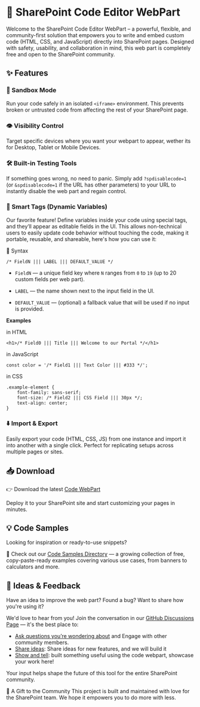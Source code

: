 # 🧩 SharePoint Code Editor WebPart
Welcome to the SharePoint Code Editor WebPart – a powerful, flexible, and community-first solution that empowers you to write and embed custom code (HTML, CSS, and JavaScript) directly into SharePoint pages. Designed with safety, usability, and collaboration in mind, this web part is completely free and open to the SharePoint community.

## ✨ Features

### 🧪 Sandbox Mode
Run your code safely in an isolated `<iframe>` environment. This prevents broken or untrusted code from affecting the rest of your SharePoint page.

### 👁️ Visibility Control
Target specific devices where you want your webpart to appear, wether its for Desktop, Tablet or Mobile Devices.

### 🛠️ Built-in Testing Tools
If something goes wrong, no need to panic. Simply add `?spdisablecode=1` (or `&spdisablecode=1` if the URL has other parameters) to your URL to instantly disable the web part and regain control.

### 🔖 Smart Tags (Dynamic Variables)
Our favorite feature! Define variables inside your code using special tags, and they’ll appear as editable fields in the UI. This allows non-technical users to easily update code behavior without touching the code, making it portable, reusable, and shareable, here's how you can use it:

🧠 Syntax
```
/* FieldN ||| LABEL ||| DEFAULT_VALUE */
```

* `FieldN` — a unique field key where `N` ranges from `0` to `19` (up to 20 custom fields per web part).
* `LABEL` — the name shown next to the input field in the UI.

* `DEFAULT_VALUE` — (optional) a fallback value that will be used if no input is provided.

**Examples**

in HTML
```
<h1>/* Field0 ||| Title ||| Welcome to our Portal */</h1>
```

in JavaScript
```
const color = '/* Field1 ||| Text Color ||| #333 */';
```

in CSS
```
.example-element {
    font-family: sans-serif;
    font-size: /* Field2 ||| CSS Field ||| 30px */;
    text-align: center;
}
```


### ⬇️ Import & Export
Easily export your code (HTML, CSS, JS) from one instance and import it into another with a single click. Perfect for replicating setups across multiple pages or sites.

## 📥 Download

👉 Download the latest [Code WebPart](https://www.shortpoint.com/code-webpart)

Deploy it to your SharePoint site and start customizing your pages in minutes.

## 💡 Code Samples
Looking for inspiration or ready-to-use snippets?

📂 Check out our [Code Samples Directory](/ShortPoint/code-webpart/tree/main/samples) — a growing collection of free, copy-paste-ready examples covering various use cases, from banners to calculators and more.

## 💬 Ideas & Feedback
Have an idea to improve the web part? Found a bug? Want to share how you're using it?

We'd love to hear from you! Join the conversation in our [GitHub Discussions Page](/ShortPoint/code-webpart/discussions/) — it's the best place to:

 * [Ask questions you’re wondering about](/ShortPoint/code-webpart/discussions/categories/q-a) and Engage with other community members.
  * [Share ideas](/ShortPoint/code-webpart/discussions/categories/ideas): Share ideas for new features, and we will build it
  * [Show and tell](/ShortPoint/code-webpart/discussions/categories/show-and-tell): built something useful using the code webpart, showcase your work here!

Your input helps shape the future of this tool for the entire SharePoint community.


🧡 A Gift to the Community
This project is built and maintained with love for the SharePoint team. We hope it empowers you to do more with less.
